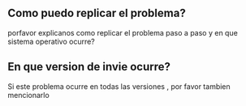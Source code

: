 ## Como puedo replicar el problema?
porfavor explicanos como replicar el problema paso a paso y en que sistema operativo ocurre?
## En que version de invie ocurre?
Si este problema ocurre en todas las versiones , por favor tambien mencionarlo 
